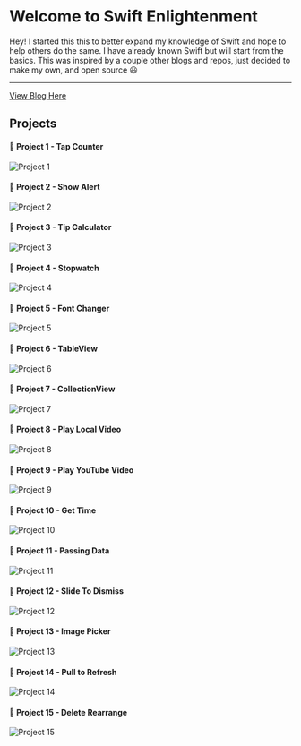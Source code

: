 Welcome to Swift Enlightenment
===================

Hey! I started this this to better expand my knowledge of Swift and hope to help others do the same. I have already known Swift but will start from the basics. This was inspired by a couple other blogs and repos, just decided to make my own, and open source :smiley:

----------

[View Blog Here](http://andrewjohngarcia.com/swiftenlightenment.html)


Projects
-------------

#### :star2: Project 1 - Tap Counter
![Project 1](https://raw.githubusercontent.com/drewg233/SwiftEnlightenment/master/images/Project1.gif)
#### :star2: Project 2 - Show Alert
![Project 2](https://raw.githubusercontent.com/drewg233/SwiftEnlightenment/master/images/Project2.gif)
#### :star2: Project 3 - Tip Calculator
![Project 3](https://raw.githubusercontent.com/drewg233/SwiftEnlightenment/master/images/Project3.gif)
#### :star2: Project 4 - Stopwatch
![Project 4](https://raw.githubusercontent.com/drewg233/SwiftEnlightenment/master/images/Project4.gif)
#### :star2: Project 5 - Font Changer
![Project 5](https://raw.githubusercontent.com/drewg233/SwiftEnlightenment/master/images/Project5.gif)
#### :star2: Project 6 - TableView
![Project 6](https://raw.githubusercontent.com/drewg233/SwiftEnlightenment/master/images/Project6.gif)
#### :star2: Project 7 - CollectionView
![Project 7](https://raw.githubusercontent.com/drewg233/SwiftEnlightenment/master/images/Project7.gif)
#### :star2: Project 8 - Play Local Video
![Project 8](https://raw.githubusercontent.com/drewg233/SwiftEnlightenment/master/images/Project8.gif)
#### :star2: Project 9 - Play YouTube Video
![Project 9](https://raw.githubusercontent.com/drewg233/SwiftEnlightenment/master/images/Project9.gif)
#### :star2: Project 10 - Get Time
![Project 10](https://raw.githubusercontent.com/drewg233/SwiftEnlightenment/master/images/Project10.gif)
#### :star2: Project 11 - Passing Data
![Project 11](https://raw.githubusercontent.com/drewg233/SwiftEnlightenment/master/images/Project11.gif)
#### :star2: Project 12 - Slide To Dismiss
![Project 12](https://raw.githubusercontent.com/drewg233/SwiftEnlightenment/master/images/Project12.gif)
#### :star2: Project 13 - Image Picker
![Project 13](https://raw.githubusercontent.com/drewg233/SwiftEnlightenment/master/images/Project13.gif)
#### :star2: Project 14 - Pull to Refresh
![Project 14](https://raw.githubusercontent.com/drewg233/SwiftEnlightenment/master/images/Project14.gif)
#### :star2: Project 15 - Delete Rearrange
![Project 15](https://raw.githubusercontent.com/drewg233/SwiftEnlightenment/master/images/Project15.gif)